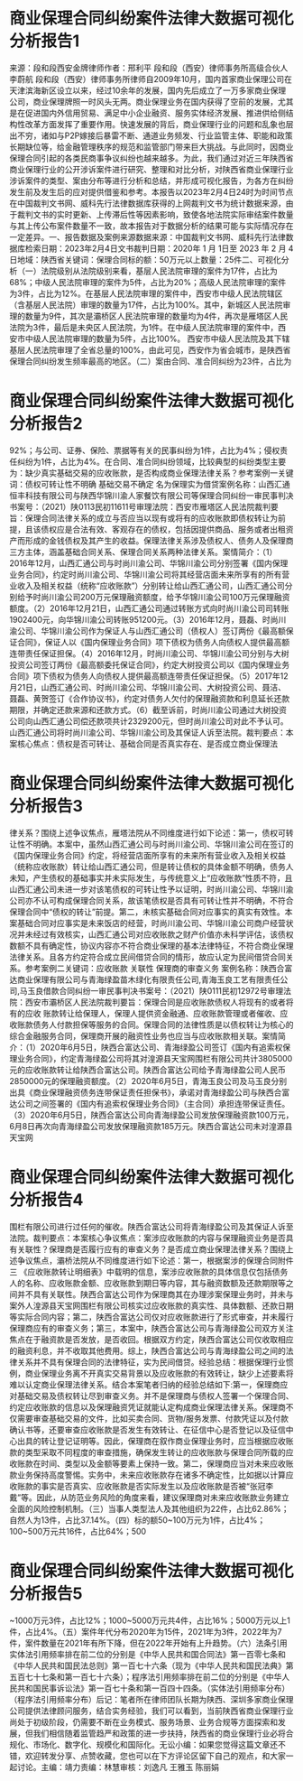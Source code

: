 # 商业保理合同纠纷案件法律大数据可视化分析报告1

来源：段和段西安金牌律师作者：邢利平 段和段（西安）律师事务所高级合伙人李蔚航 段和段（西安）律师事务所律师自2009年10月，国内首家商业保理公司在天津滨海新区设立以来，经过10余年的发展，国内先后成立了一万多家商业保理公司，商业保理牌照一时风头无两。商业保理业务在国内获得了空前的发展，尤其是在促进国内外信用贸易、满足中小企业融资、服务实体经济发展、推进供给侧结构性改革方面发挥了重要作用。快速发展的背后，商业保理行业的问题和乱象也层出不穷，诸如与P2P嫁接后暴雷不断、通道业务频发、行业监管主体、职能和政策长期缺位等，给金融管理秩序的规范和监管部门带来巨大挑战。与此同时，因商业保理合同引起的各类民商事争议纠纷也越来越多。为此，我们通过对近三年陕西省商业保理行业的公开涉诉案件进行研究、整理和对比分析，对陕西省商业保理行业涉诉案件的类型、案由分布等进行分析和总结，并形成可视化报告，为各方在纠纷发生前及发生后的应对提供借鉴和参考。本报告以2023年2月4日24时为时间节点在中国裁判文书网、威科先行法律数据库获得的上网裁判文书为统计数据来源，由于裁判文书的实时更新、上传滞后性等因素影响，致使各地法院实际审结案件数量与其上传公布案件数量不一致，故本报告对于数据分析的结果可能与实际情况存在一定差异。一、报告数据及案例来源数据来源：中国裁判文书网、威科先行法律数据库检索日期：2023年2月4日文书裁判日期：2020年 1 月 1日至 2023 年 2 月 4日地域：陕西省关键词：保理合同标的额：50万元以上数量：25件二、可视化分析（一）法院级别从法院级别来看，基层人民法院审理的案件为17件，占比为68%；中级人民法院审理的案件为5件，占比为20%；高级人民法院审理的案件为3件，占比为12%。在基层人民法院审理的案件中，西安市中级人民法院辖区（含基层人民法院）审理的数量为17件，占比为100%。其中，新城区人民法院审理的数量为9件，其次是灞桥区人民法院审理的数量均为4件，再次是雁塔区人民法院为3件，最后是未央区人民法院，为1件。在中级人民法院审理的案件中，西安市中级人民法院审理的数量为5件，占比100%。  西安市中级人民法院及其下辖基层人民法院审理了全省总量的100%，由此可见，西安作为省会城市，是陕西省保理合同纠纷发生频率最高的地区。（二）案由合同、准合同纠纷为23件，占比为

# 商业保理合同纠纷案件法律大数据可视化分析报告2

92%；与公司、证券、保险、票据等有关的民事纠纷为1件，占比为4%；侵权责任纠纷为1件，占比为4%。在合同、准合同纠纷领域，比较典型的纠纷类型主要为：缺少真实基础交易的应收账款，是否构成商业保理法律关系？参考案例一关键词：债权可转让性不明确 基础交易不确定 名为保理实为借贷案例名称：山西汇通恒丰科技有限公司与陕西华锦川渝人家餐饮有限公司等保理合同纠纷一审民事判决书案号：（2021）陕0113民初11611号审理法院：西安市雁塔区人民法院裁判要旨：保理合同法律关系的成立与否应当以现有或将有的应收账款即债权转让为前提，且该债权应是合法有效、客观存在的债权，包括因提供商品、服务或者出租资产而形成的金钱债权及其产生的收益。保理法律关系涉及债权人、债务人及保理商三方主体，涵盖基础合同关系、保理合同关系两种法律关系。案情简介：（1）2016年12月，山西汇通公司与时尚川渝公司、华锦川渝公司分别签署《国内保理业务合同》，约定时尚川渝公司、华锦川渝公司将其经营店面未来所享有的所有营业收入及相关权益（统称“应收账款”）分别转让给山西汇通公司，山西汇通公司分别给予时尚川渝公司200万元保理融资额度，给予华锦川渝公司100万元保理融资额度。（2）2016年12月21日，山西汇通公司通过转账方式向时尚川渝公司司转账1902400元，向华锦川渝公司转账951200元。（3）2016年12月，聂磊、时尚川渝公司、华锦川渝公司作为保证人与山西汇通公司（债权人）签订两份《最高额保证合同》，保证人以《国内保理业务合同》项下债权为债务人向债权人提供最高额连带责任保证担保。（4）2016年12月，时尚川渝公司、华锦川渝公司分别与大树投资公司签订两份《最高额委托保证合同》，约定大树投资公司以《国内保理业务合同》项下债权为债务人向债权人提供最高额连带责任保证担保。（5）2017年12月21日，山西汇通公司、时尚川渝公司、华锦川渝公司、大树投资公司、聂洁、聂磊、黄贺签订《合作协议书》，约定对债务人欠付的保理融资款和利息延长还款期限，并确定还款来源和还款方式。（6）截至诉前，时尚川渝公司通过大树投资公司向山西汇通公司偿还款项共计2329200元，但时尚川渝公司对此不予认可。山西汇通公司将时尚川渝公司、华锦川渝公司及其保证人诉至法院。裁判要点：本案核心焦点：债权是否可转让、基础合同是否真实存在、是否成立商业保理法

# 商业保理合同纠纷案件法律大数据可视化分析报告3

律关系？围绕上述争议焦点，雁塔法院从不同维度进行如下论述：第一，债权可转让性不明确。本案中，虽然山西汇通公司与时尚川渝公司、华锦川渝公司在签订的《国内保理业务合同》约定，将经营店面所享有的未来所有营业收入及相关权益（统称应收账款）转让给山西汇通公司，但是转让债权的具体金额不明确，债务人未知，产生债权的基础事实并未实际发生，与传统意义上“应收账款”性质不符，且山西汇通公司未进一步对该笔债权的可转让性予以证明，时尚川渝公司、华锦川渝公司亦不认可构成保理合同关系，故该笔债权是否具有可转让性并不明确，不符合保理合同中“债权的转让”前提。第二，未核实基础合同对应事实的真实有效性。本案基础合同对应事实是未来饭店的经营，时尚川渝公司、华锦川渝公司商户经营状况并未经过有效核实，山西汇通公司对应收账款之财产价值亦未科学评估，该债权数额不具有确定性，协议内容亦不符合商业保理的基本法律特征，不符合商业保理法律关系。且各方约定符合成立民间借贷合同的情形，故应认定为民间借贷合同关系。参考案例二关键词：应收账款 关联性 保理商的审查义务 案例名称：陕西合富达商业保理有限公司与青海绿盈苗木绿化有限责任公司,青海玉良工艺有限责任公司,马玉良借款合同纠纷一审民事判决书案号：（2021）陕0111民初12972号审理法院：西安市灞桥区人民法院裁判要旨：保理合同是应收账款债权人将现有的或者将有的应收 账款转让给保理人，保理人提供资金融通、应收账款管理或者催收、应收账款债务人付款担保等服务的合同。保理合同的法律性质是以债权转让为核心的综合金融服务合同，保理商开展的融资性业务也应当与应收账款相关联。案情简介：（1）2020年6月5日，陕西合富达公司、青海绿盈公司签订《国内有追索权保理业务合同》，约定青海绿盈公司将其对湟源县天宝网围栏有限公司共计3805000元的应收账款转让给陕西合富达公司。陕西合富达公司给予青海绿盈公司人民币2850000元的保理融资额度。（2）2020年6月5日，青海玉良公司及马玉良分别出具《商业保理融资债务连带保证责任担保书》，承诺对青海绿盈公司与陕西合富达公司之间签署的《国内有追索权保理业务合同》（主合同）承担连带保证责任。（3）2020年6月5日，陕西合富达公司向青海绿盈公司发放保理融资款100万元，6月8日再次向青海绿盈公司发放保理融资款185万元。陕西合富达公司未对湟源县天宝网

# 商业保理合同纠纷案件法律大数据可视化分析报告4

围栏有限公司进行过任何的催收。陕西合富达公司将青海绿盈公司及其保证人诉至法院。裁判要点：本案核心争议焦点：案涉应收账款的内容与保理融资业务是否具有关联性？保理商是否履行应有的审查义务？是否成立商业保理法律关系？围绕上述争议焦点，灞桥法院从不同维度进行如下论述：第一，根据案涉的保理合同附件三 《应收账款转让明细表》中载明的信息，案涉应收账款的具体信息仅包括债务人的名称、应收账款金额、应收账款到期日等内容，其与融资数额及还款期限等之间并不具有关联性。陕西合富达公司作为保理商其在办理涉案保理业务时，并未与案外人湟源县天宝网围栏有限公司核实过应收账款的真实性、具体数额、还款日期等实际合同内容；第二，陕西合富达公司仅对应收账款进行了形式审查，并未履行保理商应有的审查义务；第三，本案中，陕西合富达公司与青海绿盈公司双方关注焦点在于融资款是否发放，是否收回。根据双方约定，陕西合富达公司仅收取相应的融资利息，并不收取其他费用。综上，陕西合富达公司与青海绿盈公司之间的法律关系并不具有保理合同的法律特征，实为民间借贷。经验总结：根据保理行业惯例，商业保理业务离不开真实交易背景以及应收账款的有效转让，缺少上述要素将难以认定商业保理法律关系。结合本案笔者归纳的经验总结如下:第一，保理商应对基础交易及债权转让尽到审查义务。并不是保理商与债权人签署一个保理合同、约定应收账款的信息以及保理融资凭证就能认定构成商业保理法律关系。保理商不仅需要审查基础交易的文件，比如买卖合同、货物/服务发票、付款凭证以及付款确认书等，还要审查应收账款是否发生有效转让、在征信中心是否登记以及征信中心出具的转让登记证明等。因此，保理商在叙作商业保理业务时，应当根据应收账款的类型采取不同程度的审查措施，确保发生转让的应收账款与保理合同所载的应收账款在时间、类型以及金额等要素上保持一致。第二，保理商应当对未来应收账款业务保持高度警惕。实务中，未来应收账款存在诸多不确定性，比如据以计算应收账款的事实是否真实、应收账款是否实际发生以及应收账款是否被“张冠李戴”等。因此，从防范业务风险的角度来看，建议保理商对未来应收账款业务建立全面的风险控制机制。（三）当事人类型法人及其他组织为22件，占比62.86%；自然人为13件，占比37.14%。（四）标的额50~100万元为1件，占比4%；100~500万元共16件，占比64%；500

# 商业保理合同纠纷案件法律大数据可视化分析报告5

~1000万元3件，占比12%；1000~5000万元共4件，占比16%；5000万元以上1件，占比4%。（五）案件年代分布2020年为15件，2021年为3件，2022年为7件，案件数量在2021年有所下降，但在2022年开始有上升趋势。（六）法条引用实体法引用频率排在前二位的分别是《中华人民共和国合同法》第一百零七条和《中华人民共和国民法总则》第一百七十六条（现为《中华人民共和国民法典》第五百七十七条和第一百七十六条）；程序法引用频率排在前二位的分别是《中华人民共和国民事诉讼法》第一百七十条和第一百四十四条。（实体法引用频率分布）（程序法引用频率分布）后记：笔者所在律师团队长期为陕西、深圳多家商业保理公司提供法律顾问服务，结合实务经验，我们可以看到，当前陕西省商业保理行业尚处于初级阶段，仍需要不断在业务模式、服务场景、业务合规等方面探索和发展，但我们相信随着监管趋严和政策的进一步扶持，陕西省的商业保理行业必将合规化、市场化、数字化、规模化和国际化。无讼小编：如果您觉得这篇文章还不错，欢迎转发分享、点赞收藏，您也可以在下方评论区留下自己的观点，和大家一起讨论。主编：靖力责编：林慧审核：刘逸凡 王雅玉 陈丽娟 

